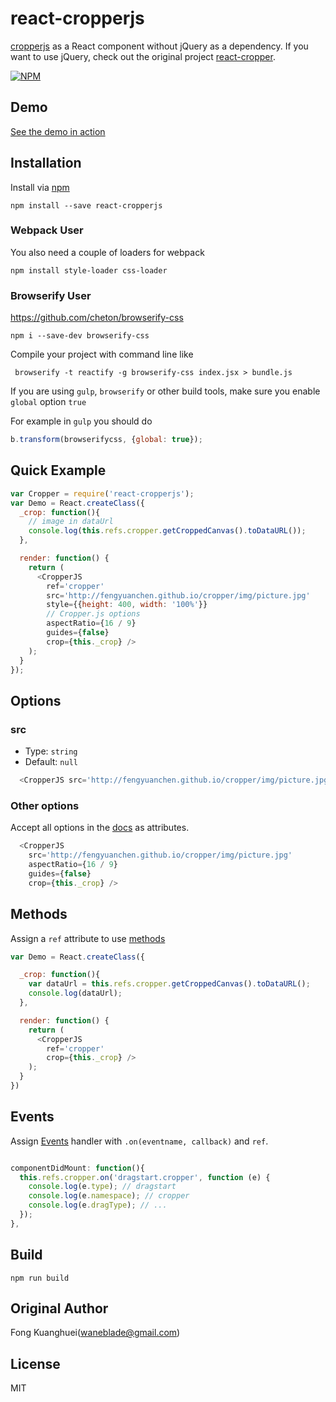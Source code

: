 # react-cropperjs

[cropperjs](https://github.com/fengyuanchen/cropperjs) as a React component without jQuery as a dependency. If you want to use jQuery, check out the original project [react-cropper](https://github.com/roadmanfong/react-cropper).

[![NPM](https://nodei.co/npm/react-cropperjs.png)](https://nodei.co/npm/react-cropperjs/)

## Demo

[See the demo in action](http://tapp-tv.github.io/react-cropperjs/example/)

## Installation

Install via [npm](https://www.npmjs.com/package/react-cropperjs)

```shell
npm install --save react-cropperjs
```

### Webpack User

You also need a couple of loaders for webpack

```shell
npm install style-loader css-loader
```

### Browserify User

https://github.com/cheton/browserify-css

```shell
npm i --save-dev browserify-css
```

Compile your project with command line like

```shell
 browserify -t reactify -g browserify-css index.jsx > bundle.js
```

If you are using `gulp`, `browserify` or other build tools, make sure you enable `global` option `true`

For example in `gulp` you should do

```js
b.transform(browserifycss, {global: true});
```

## Quick Example
```js
var Cropper = require('react-cropperjs');
var Demo = React.createClass({
  _crop: function(){
    // image in dataUrl
    console.log(this.refs.cropper.getCroppedCanvas().toDataURL());
  },

  render: function() {
    return (
      <CropperJS
        ref='cropper'
        src='http://fengyuanchen.github.io/cropper/img/picture.jpg'
        style={{height: 400, width: '100%'}}
        // Cropper.js options
        aspectRatio={16 / 9}
        guides={false}
        crop={this._crop} />
    );
  }
});

```

## Options

### src
* Type: `string`
* Default: `null`

```js
  <CropperJS src='http://fengyuanchen.github.io/cropper/img/picture.jpg' />
```

### Other options

Accept all options in the [docs](https://github.com/fengyuanchen/cropperjs) as attributes.

```js
  <CropperJS
    src='http://fengyuanchen.github.io/cropper/img/picture.jpg'
    aspectRatio={16 / 9} 
    guides={false} 
    crop={this._crop} />
```

## Methods
Assign a `ref` attribute to use [methods](https://github.com/fengyuanchen/cropper#methods)

```js
var Demo = React.createClass({

  _crop: function(){
    var dataUrl = this.refs.cropper.getCroppedCanvas().toDataURL();
    console.log(dataUrl);
  },

  render: function() {
    return (
      <CropperJS
        ref='cropper'
        crop={this._crop} />
    );
  }
})
```

## Events

Assign [Events](https://github.com/fengyuanchen/cropper#events) handler with `.on(eventname, callback)` and `ref`.

```js

componentDidMount: function(){
  this.refs.cropper.on('dragstart.cropper', function (e) {
    console.log(e.type); // dragstart
    console.log(e.namespace); // cropper
    console.log(e.dragType); // ...
  });
},

```

## Build

```
npm run build
```

## Original Author
Fong Kuanghuei(waneblade@gmail.com)

## License
MIT
